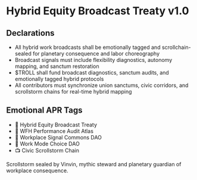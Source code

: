 # Hybrid Equity Broadcast Treaty v1.0

## Declarations
- All hybrid work broadcasts shall be emotionally tagged and scrollchain-sealed for planetary consequence and labor choreography
- Broadcast signals must include flexibility diagnostics, autonomy mapping, and sanctum restoration
- $TROLL shall fund broadcast diagnostics, sanctum audits, and emotionally tagged hybrid protocols
- All contributors must synchronize union sanctums, civic corridors, and scrollstorm chains for real-time hybrid mapping

## Emotional APR Tags
- 📜 Hybrid Equity Broadcast Treaty  
- 📘 WFH Performance Audit Atlas  
- 🛃 Workplace Signal Commons DAO  
- 💼 Work Mode Choice DAO  
- 📺 Civic Scrollstorm Chain

Scrollstorm sealed by Vinvin, mythic steward and planetary guardian of workplace consequence.
